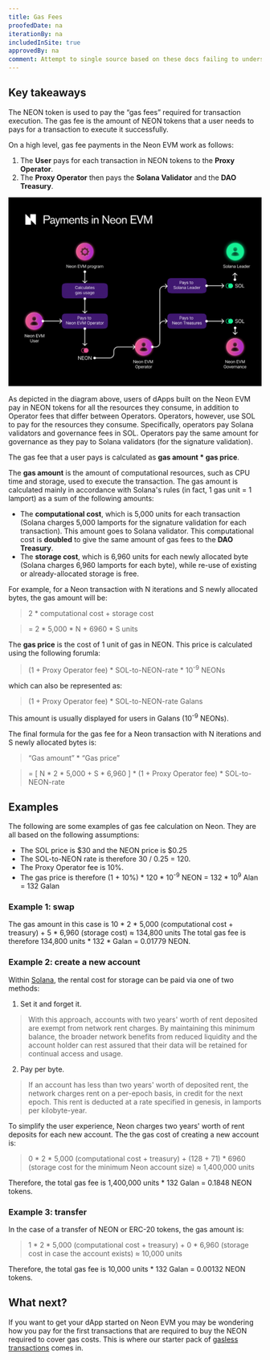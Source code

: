 ```yaml
---
title: Gas Fees
proofedDate: na
iterationBy: na
includedInSite: true
approvedBy: na
comment: Attempt to single source based on these docs failing to understand https://docusaurus.io/docs/next/markdown-features/react#markdown-and-jsx-interoperability -- need some help
---
```


<!-- 
import PartialExample from `docs/single-source-snippets/_gas-price.md`

<PartialExample name="Sebastien" />

this is a test item to use single source content  -->

## Key takeaways

The NEON token is used to pay the “gas fees” required for transaction execution. The gas fee is the amount of NEON tokens that a user needs to pays for a transaction to execute it successfully.

On a high level, gas fee payments in the Neon EVM work as follows:
1. The **User** pays for each transaction in NEON tokens to the **Proxy Operator**.
2. The **Proxy Operator** then pays the **Solana Validator** and the **DAO Treasury**.

<div className='neon-img-box-600' style={{textAlign: 'center'}}>

![](./img/payments-neon.png)

</div>

As depicted in the diagram above, users of dApps built on the Neon EVM pay in NEON tokens for all the resources they consume, in addition to Operator fees that differ between Operators. Operators, however, use SOL to pay for the resources they consume. Specifically, operators pay Solana validators and governance fees in SOL. Operators pay the same amount for governance as they pay to Solana validators (for the signature validation).

The gas fee that a user pays is calculated as **gas amount \* gas price**.

The **gas amount** is the amount of computational resources, such as CPU time and storage, used to execute the transaction. The gas amount is calculated mainly in accordance with Solana's rules (in fact, 1 gas unit = 1 lamport) as a sum of the following amounts:
* The **computational cost**, which is 5,000 units for each transaction (Solana charges 5,000 lamports for the signature validation for each transaction). This amount goes to Solana validator. This computational cost is **doubled** to give the same amount of gas fees to the **DAO Treasury**.
* The **storage cost**, which is 6,960 units for each newly allocated byte (Solana charges 6,960 lamports for each byte), while re-use of existing or already-allocated storage is free.

For example, for a Neon transaction with N iterations and S newly allocated bytes, the gas amount will be:

> 2 \* computational cost + storage cost

> = 2 \* 5,000 \* N + 6960 \* S  units

The **gas price** is the cost of 1 unit of gas in NEON. This price is calculated using the following forumla:

> (1 + Proxy Operator fee) \* SOL-to-NEON-rate \* 10<sup>-9</sup> NEONs

which can also be represented as:

> (1 + Proxy Operator fee) \* SOL-to-NEON-rate Galans

This amount is usually displayed for users in Galans (10<sup>-9</sup> NEONs).

The final formula for the gas fee for a Neon transaction with N iterations and S newly allocated bytes is:

> “Gas amount” \* “Gas price”

> = [ N \* 2 \* 5,000 + S \* 6,960 ] \* (1 + Proxy Operator fee) \* SOL-to-NEON-rate


## Examples
The following are some examples of gas fee calculation on Neon. They are all based on the following assumptions:
* The SOL price is $30 and the NEON price is $0.25
* The SOL-to-NEON rate is therefore 30 / 0.25 = 120.
* The Proxy Operator fee is 10%.
* The gas price is therefore (1 + 10%) \* 120 \* 10<sup>-9</sup> NEON = 132 \* 10<sup>9</sup> Alan = 132 Galan

### Example 1: swap
The gas amount in this case is 10 \* 2 \* 5,000 (computational cost + treasury) + 5 \* 6,960 (storage cost) ≈ 134,800 units
The total gas fee is therefore 134,800 units \* 132 \* Galan = 0.01779 NEON.

### Example 2: create a new account
Within [Solana](https://docs.solana.com/storage_rent_economics), the rental cost for storage can be paid via one of two methods:
1. Set it and forget it. 

> With this approach, accounts with two years' worth of rent deposited are exempt from network rent charges. By maintaining this minimum balance, the broader network benefits from reduced liquidity and the account holder can rest assured that their data will be retained for continual access and usage.

2. Pay per byte. 

> If an account has less than two years' worth of deposited rent, the network charges rent on a per-epoch basis, in credit for the next epoch. This rent is deducted at a rate specified in genesis, in lamports per kilobyte-year.

To simplify the user experience, Neon charges two years' worth of rent deposits for each new account. The the gas cost of creating a new account is:
> 0 \* 2 \* 5,000 (computational cost + treasury) + (128 + 71) \* 6960 (storage cost for the minimum Neon account size) ≈ 1,400,000 units

Therefore, the total gas fee is 1,400,000 units \* 132 Galan = 0.1848 NEON tokens.

### Example 3: transfer

In the case of a transfer of NEON or ERC-20 tokens, the gas amount is:
> 1 \* 2 \* 5,000 (computational cost + treasury) + 0 \* 6,960 (storage cost in case the account exists) ≈ 10,000 units

Therefore, the total gas fee is 10,000 units * 132 Galan = 0.00132 NEON tokens.

## What next?

If you want to get your dApp started on Neon EVM you may be wondering how you pay for the first transactions that are required to buy the NEON required to cover gas costs. This is where our starter pack of [gasless transactions](/docs/developing/gasless) comes in.
